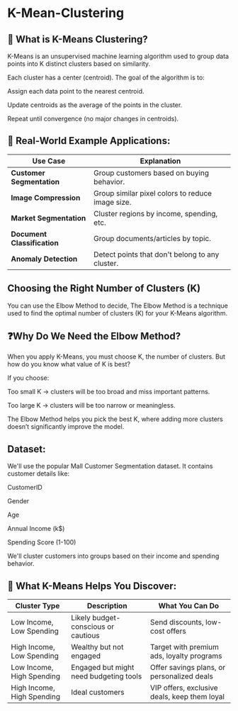 # K-Mean-Clustering

## 🧠 What is K-Means Clustering?

K-Means is an unsupervised machine learning algorithm used to group data points into K distinct clusters based on similarity.

Each cluster has a center (centroid). The goal of the algorithm is to:

Assign each data point to the nearest centroid.

Update centroids as the average of the points in the cluster.

Repeat until convergence (no major changes in centroids).

## 📌 Real-World Example Applications:

| Use Case                    | Explanation                                      |
| --------------------------- | ------------------------------------------------ |
| **Customer Segmentation**   | Group customers based on buying behavior.        |
| **Image Compression**       | Group similar pixel colors to reduce image size. |
| **Market Segmentation**     | Cluster regions by income, spending, etc.        |
| **Document Classification** | Group documents/articles by topic.               |
| **Anomaly Detection**       | Detect points that don't belong to any cluster.  |

## Choosing the Right Number of Clusters (K)

You can use the Elbow Method to decide, The Elbow Method is a technique used to find the optimal number of clusters (K) for your K-Means algorithm.


## ❓Why Do We Need the Elbow Method?

When you apply K-Means, you must choose K, the number of clusters. But how do you know what value of K is best?

If you choose:

Too small K → clusters will be too broad and miss important patterns.

Too large K → clusters will be too narrow or meaningless.

The Elbow Method helps you pick the best K, where adding more clusters doesn’t significantly improve the model.

## Dataset:

We'll use the popular Mall Customer Segmentation dataset. It contains customer details like:

CustomerID

Gender

Age

Annual Income (k$)

Spending Score (1-100)

We'll cluster customers into groups based on their income and spending behavior.

## 📌 What K-Means Helps You Discover:

| Cluster Type                  | Description                            | What You Can Do                              |
| ----------------------------- | -------------------------------------- | -------------------------------------------- |
|  Low Income, Low Spending     | Likely budget-conscious or cautious    | Send discounts, low-cost offers              |
|  High Income, Low Spending    | Wealthy but not engaged                | Target with premium ads, loyalty programs    |
|  Low Income, High Spending    | Engaged but might need budgeting tools | Offer savings plans, or personalized deals   |
|  High Income, High Spending   | Ideal customers                        | VIP offers, exclusive deals, keep them loyal |
